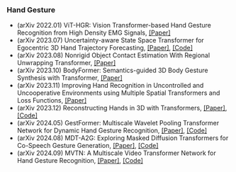 ### Hand Gesture
- (arXiv 2022.01) ViT-HGR: Vision Transformer-based Hand Gesture Recognition from High Density  EMG Signals, [[Paper]](https://arxiv.org/pdf/2201.10060.pdf)
- (arXiv 2023.07) Uncertainty-aware State Space Transformer for Egocentric 3D Hand Trajectory Forecasting, [[Paper]](https://arxiv.org/pdf/2307.08243.pdf), [[Code]](https://github.com/Cogito2012/USST)
- (arXiv 2023.08) Nonrigid Object Contact Estimation With Regional Unwrapping Transformer, [[Paper]](https://arxiv.org/pdf/2308.14074.pdf)
- (arXiv 2023.10) BodyFormer: Semantics-guided 3D Body Gesture Synthesis with Transformer, [[Paper]](https://arxiv.org/pdf/2310.06851.pdf)
- (arXiv 2023.11) Improving Hand Recognition in Uncontrolled and Uncooperative Environments using Multiple Spatial Transformers and Loss Functions, [[Paper]](https://arxiv.org/pdf/2311.05383.pdf)
- (arXiv 2023.12) Reconstructing Hands in 3D with Transformers, [[Paper]](https://arxiv.org/pdf/2312.05251.pdf), [[Code]](https://geopavlakos.github.io/hamer/)
- (arXiv 2024.05) GestFormer: Multiscale Wavelet Pooling Transformer Network for Dynamic Hand Gesture Recognition, [[Paper]](https://arxiv.org/pdf/2405.11180.pdf), [[Code]](https://github.com/mallikagarg/GestFormer)
- (arXiv 2024.08) MDT-A2G: Exploring Masked Diffusion Transformers for Co-Speech Gesture Generation, [[Paper]](https://arxiv.org/pdf/2408.03312.pdf), [[Code]](https://xiaofenmao.github.io/web-project/MDT-A2G/)
- (arXiv 2024.09) MVTN: A Multiscale Video Transformer Network for Hand Gesture Recognition, [[Paper]](https://arxiv.org/pdf/2409.03890.pdf), [[Code]](https://github.com/mallikagarg/MVTN)
